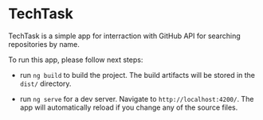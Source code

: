 # TechTask
TechTask is a simple app for interraction with GitHub API for searching repositories by name.

To run this app, please follow next steps:

- run `ng build` to build the project. The build artifacts will be stored in the `dist/` directory.

- run `ng serve` for a dev server. Navigate to `http://localhost:4200/`. The app will automatically reload if you change any of the source files.

